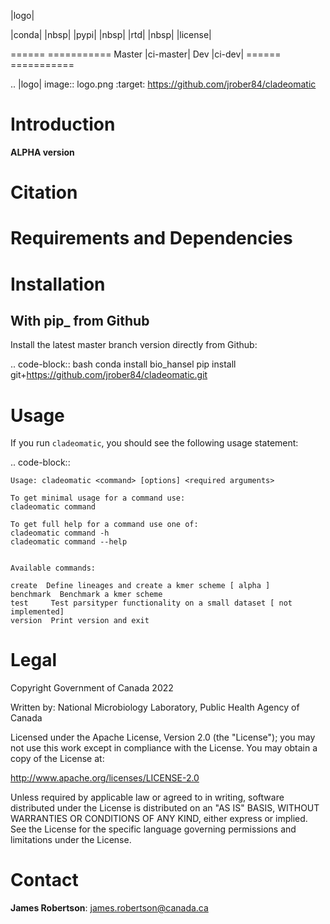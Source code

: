 |logo|

|conda| |nbsp| |pypi| |nbsp|  |rtd| |nbsp| |license|


======  ===========
Master  |ci-master|
Dev     |ci-dev|
======  ===========

.. |logo| image:: logo.png
    :target: https://github.com/jrober84/cladeomatic


Introduction
============
**ALPHA version**

Citation
========

Requirements and Dependencies
=============================



Installation
============

With pip_ from Github
---------------------

Install the latest master branch version directly from Github:

.. code-block::
bash
    conda install bio_hansel
    pip install git+https://github.com/jrober84/cladeomatic.git

Usage
=====
If you run ``cladeomatic``, you should see the following usage statement:

.. code-block::

    Usage: cladeomatic <command> [options] <required arguments>

    To get minimal usage for a command use:
    cladeomatic command

    To get full help for a command use one of:
    cladeomatic command -h
    cladeomatic command --help


    Available commands:

    create  Define lineages and create a kmer scheme [ alpha ]
    benchmark  Benchmark a kmer scheme
    test     Test parsityper functionality on a small dataset [ not implemented]
    version  Print version and exit

Legal
=====

Copyright Government of Canada 2022

Written by: National Microbiology Laboratory, Public Health Agency of Canada

Licensed under the Apache License, Version 2.0 (the "License"); you may not use
this work except in compliance with the License. You may obtain a copy of the
License at:

http://www.apache.org/licenses/LICENSE-2.0

Unless required by applicable law or agreed to in writing, software distributed
under the License is distributed on an "AS IS" BASIS, WITHOUT WARRANTIES OR
CONDITIONS OF ANY KIND, either express or implied. See the License for the
specific language governing permissions and limitations under the License.


Contact
=======

**James Robertson**: james.robertson@canada.ca